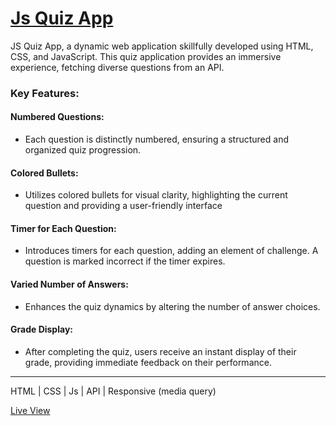 # <a href="https://ziad-ahmed22.github.io/Quiz-App/">Js Quiz App</a>

JS Quiz App, a dynamic web application skillfully developed using HTML, CSS, and JavaScript. This quiz application provides an immersive experience, fetching diverse questions from an API.

### Key Features:
  #### Numbered Questions:
  - Each question is distinctly numbered, ensuring a structured and organized quiz progression.
 #### Colored Bullets:
  - Utilizes colored bullets for visual clarity, highlighting the current question and providing a user-friendly interface
 #### Timer for Each Question:
  - Introduces timers for each question, adding an element of challenge. A question is marked incorrect if the timer expires.
 #### Varied Number of Answers:
  - Enhances the quiz dynamics by altering the number of answer choices.
 #### Grade Display:
  - After completing the quiz, users receive an instant display of their grade, providing immediate feedback on their performance.
 
<hr/>

HTML | CSS | Js | API | Responsive (media query)

<a href="https://ziad-ahmed22.github.io/Quiz-App/">Live View</a>
